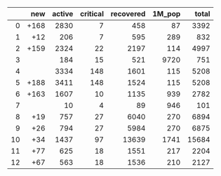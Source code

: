 |    |   new |   active |   critical |   recovered |   1M_pop |   total |
|---:|------:|---------:|-----------:|------------:|---------:|--------:|
|  0 |  +168 |     2830 |          7 |         458 |       87 |    3392 |
|  1 |   +12 |      206 |          7 |         595 |      289 |     832 |
|  2 |  +159 |     2324 |         22 |        2197 |      114 |    4997 |
|  3 |       |      184 |         15 |         521 |     9720 |     751 |
|  4 |       |     3334 |        148 |        1601 |      115 |    5208 |
|  5 |  +188 |     3411 |        148 |        1524 |      115 |    5208 |
|  6 |  +163 |     1607 |         10 |        1135 |      939 |    2782 |
|  7 |       |       10 |          4 |          89 |      946 |     101 |
|  8 |   +19 |      757 |         27 |        6040 |      270 |    6894 |
|  9 |   +26 |      794 |         27 |        5984 |      270 |    6875 |
| 10 |   +34 |     1437 |         97 |       13639 |     1741 |   15684 |
| 11 |   +77 |      625 |         18 |        1551 |      217 |    2204 |
| 12 |   +67 |      563 |         18 |        1536 |      210 |    2127 |